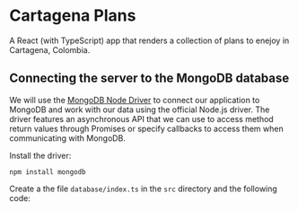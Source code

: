 # Cartagena Plans

A React (with TypeScript) app that renders a collection of plans to enejoy in Cartagena, Colombia.

## Connecting the server to the MongoDB database

We will use the [MongoDB Node Driver](https://docs.mongodb.com/drivers/node/current/) to connect our application to MongoDB and work with our data using the official Node.js driver. The driver features an asynchronous API that we can use to access method return values through Promises or specify callbacks to access them when communicating with MongoDB.

Install the driver:

```npm
npm install mongodb
```

Create a the file `database/index.ts` in the `src` directory and the following code:

```ts

```

